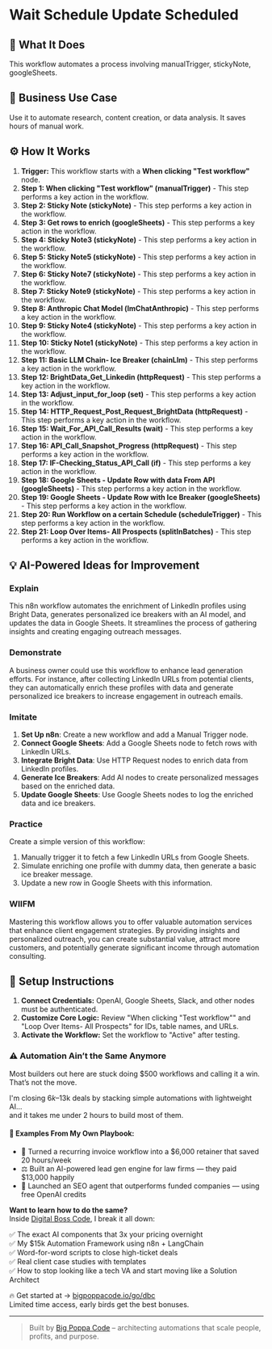 # Wait Schedule Update Scheduled

## 🚀 What It Does
This workflow automates a process involving manualTrigger, stickyNote, googleSheets.

## 💼 Business Use Case
Use it to automate research, content creation, or data analysis. It saves hours of manual work.

## ⚙️ How It Works
1.  **Trigger:** This workflow starts with a **When clicking "Test workflow"** node.
2. **Step 1: When clicking "Test workflow" (manualTrigger)** - This step performs a key action in the workflow.
3. **Step 2: Sticky Note (stickyNote)** - This step performs a key action in the workflow.
4. **Step 3: Get rows to enrich (googleSheets)** - This step performs a key action in the workflow.
5. **Step 4: Sticky Note3 (stickyNote)** - This step performs a key action in the workflow.
6. **Step 5: Sticky Note5 (stickyNote)** - This step performs a key action in the workflow.
7. **Step 6: Sticky Note7 (stickyNote)** - This step performs a key action in the workflow.
8. **Step 7: Sticky Note9 (stickyNote)** - This step performs a key action in the workflow.
9. **Step 8: Anthropic Chat Model (lmChatAnthropic)** - This step performs a key action in the workflow.
10. **Step 9: Sticky Note4 (stickyNote)** - This step performs a key action in the workflow.
11. **Step 10: Sticky Note1 (stickyNote)** - This step performs a key action in the workflow.
12. **Step 11: Basic LLM Chain- Ice Breaker (chainLlm)** - This step performs a key action in the workflow.
13. **Step 12: BrightData_Get_Linkedin (httpRequest)** - This step performs a key action in the workflow.
14. **Step 13: Adjust_input_for_loop (set)** - This step performs a key action in the workflow.
15. **Step 14: HTTP_Request_Post_Request_BrightData (httpRequest)** - This step performs a key action in the workflow.
16. **Step 15: Wait_For_API_Call_Results (wait)** - This step performs a key action in the workflow.
17. **Step 16: API_Call_Snapshot_Progress (httpRequest)** - This step performs a key action in the workflow.
18. **Step 17: IF-Checking_Status_API_Call (if)** - This step performs a key action in the workflow.
19. **Step 18: Google Sheets - Update Row with data From API (googleSheets)** - This step performs a key action in the workflow.
20. **Step 19: Google Sheets - Update Row with Ice Breaker (googleSheets)** - This step performs a key action in the workflow.
21. **Step 20: Run Workflow on a certain Schedule (scheduleTrigger)** - This step performs a key action in the workflow.
22. **Step 21: Loop Over Items- All Prospects (splitInBatches)** - This step performs a key action in the workflow.

## 💡 AI-Powered Ideas for Improvement
### Explain
This n8n workflow automates the enrichment of LinkedIn profiles using Bright Data, generates personalized ice breakers with an AI model, and updates the data in Google Sheets. It streamlines the process of gathering insights and creating engaging outreach messages.

### Demonstrate
A business owner could use this workflow to enhance lead generation efforts. For instance, after collecting LinkedIn URLs from potential clients, they can automatically enrich these profiles with data and generate personalized ice breakers to increase engagement in outreach emails.

### Imitate
1. **Set Up n8n**: Create a new workflow and add a Manual Trigger node.
2. **Connect Google Sheets**: Add a Google Sheets node to fetch rows with LinkedIn URLs.
3. **Integrate Bright Data**: Use HTTP Request nodes to enrich data from LinkedIn profiles.
4. **Generate Ice Breakers**: Add AI nodes to create personalized messages based on the enriched data.
5. **Update Google Sheets**: Use Google Sheets nodes to log the enriched data and ice breakers.

### Practice
Create a simple version of this workflow: 
1. Manually trigger it to fetch a few LinkedIn URLs from Google Sheets.
2. Simulate enriching one profile with dummy data, then generate a basic ice breaker message.
3. Update a new row in Google Sheets with this information.

### WIIFM
Mastering this workflow allows you to offer valuable automation services that enhance client engagement strategies. By providing insights and personalized outreach, you can create substantial value, attract more customers, and potentially generate significant income through automation consulting.

## 🔧 Setup Instructions
1. **Connect Credentials:** OpenAI, Google Sheets, Slack, and other nodes must be authenticated.
2. **Customize Core Logic:** Review "When clicking "Test workflow"" and "Loop Over Items- All Prospects" for IDs, table names, and URLs.
3. **Activate the Workflow:** Set the workflow to "Active" after testing.

### ⚠️ Automation Ain’t the Same Anymore

Most builders out here are stuck doing $500 workflows and calling it a win.  
That’s not the move.  

I'm closing $6k–$13k deals by stacking simple automations with lightweight AI...  
and it takes me under 2 hours to build most of them.

#### 🧠 Examples From My Own Playbook:
- 🔁 Turned a recurring invoice workflow into a $6,000 retainer that saved 20 hours/week  
- ⚖️ Built an AI-powered lead gen engine for law firms — they paid $13,000 happily  
- 🚀 Launched an SEO agent that outperforms funded companies — using free OpenAI credits  

**Want to learn how to do the same?**  
Inside [Digital Boss Code](https://bigpoppacode.io/go/dbc), I break it all down:

✅ The exact AI components that 3x your pricing overnight  
✅ My $15k Automation Framework using n8n + LangChain  
✅ Word-for-word scripts to close high-ticket deals  
✅ Real client case studies with templates  
✅ How to stop looking like a tech VA and start moving like a Solution Architect  

🔥 Get started at → [bigpoppacode.io/go/dbc](https://bigpoppacode.io/go/dbc)  
Limited time access, early birds get the best bonuses.

---
> Built by [Big Poppa Code](https://bigpoppacode.io) – architecting automations that scale people, profits, and purpose.
